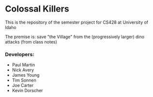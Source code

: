# Colossal Killers
This is the repository of the semester project for CS428 at University of Idaho

The premise is: save "the Village" from the (progressively larger) dino attacks (from class notes)

### Developers:
- Paul Martin
- Nick Avery
- James Young
- Tim Sonnen
- Joe Carter
- Kevin Dorscher